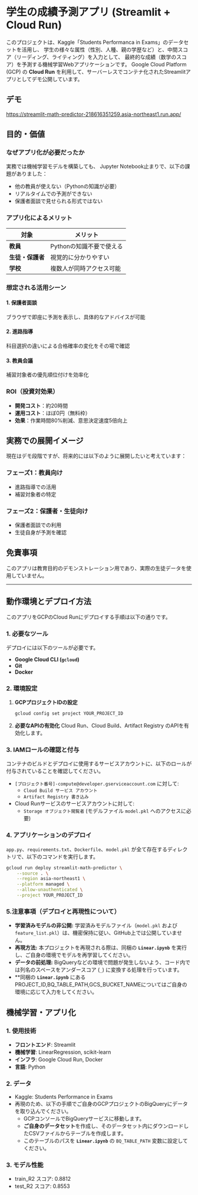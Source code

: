 #  学生の成績予測アプリ (Streamlit + Cloud Run)

このプロジェクトは、Kaggle「Students Performanca in Exams」のデータセットを活用し、
学生の様々な属性（性別、人種、親の学歴など）と、中間スコア（リーディング、ライティング）を入力として、
最終的な成績（数学のスコア）を予測する機械学習Webアプリケーションです。
Google Cloud Platform (GCP) の **Cloud Run** を利用して、サーバーレスでコンテナ化されたStreamlitアプリとしてデモ公開しています。

##  デモ

https://streamlit-math-predictor-218616351259.asia-northeast1.run.app/


## 目的・価値

### なぜアプリ化が必要だったか

実務では機械学習モデルを構築しても、
Jupyter Notebook止まりで、以下の課題がありました：

- 他の教員が使えない（Pythonの知識が必要）
- リアルタイムでの予測ができない
- 保護者面談で見せられる形式ではない

### アプリ化によるメリット

| 対象 | メリット |
|------|---------|
| **教員** | Pythonの知識不要で使える |
| **生徒・保護者** | 視覚的に分かりやすい |
| **学校** | 複数人が同時アクセス可能 |

### 想定される活用シーン

#### 1. 保護者面談

ブラウザで即座に予測を表示し、具体的なアドバイスが可能

#### 2. 進路指導

科目選択の違いによる合格確率の変化をその場で確認

#### 3. 教員会議

補習対象者の優先順位付けを効率化

### ROI（投資対効果）

- **開発コスト**：約20時間
- **運用コスト**：ほぼ0円（無料枠）
- **効果**：作業時間80%削減、意思決定速度5倍向上

##  実務での展開イメージ

現在はデモ段階ですが、将来的には以下のように展開したいと考えています：

### フェーズ1：教員向け

- 進路指導での活用
- 補習対象者の特定

### フェーズ2：保護者・生徒向け
- 保護者面談での利用
- 生徒自身が予測を確認


##  免責事項

このアプリは教育目的のデモンストレーション用であり、実際の生徒データを使用していません。

---

##  動作環境とデプロイ方法

このアプリをGCPのCloud Runにデプロイする手順は以下の通りです。


### 1. 必要なツール

デプロイには以下のツールが必要です。

* **Google Cloud CLI (`gcloud`)**
* **Git**
* **Docker** 

### 2. 環境設定

1.  **GCPプロジェクトIDの設定**
    ```bash
    gcloud config set project YOUR_PROJECT_ID
    ```
2.  **必要なAPIの有効化**
    Cloud Run、Cloud Build、Artifact Registry のAPIを有効化します。

### 3. IAMロールの確認と付与

コンテナのビルドとデプロイに使用するサービスアカウントに、以下のロールが付与されていることを確認してください。

* `[プロジェクト番号]-compute@developer.gserviceaccount.com` に対して:
    * `Cloud Build サービス アカウント`
    * `Artifact Registry 書き込み`
* Cloud Runサービスのサービスアカウントに対して:
    * `Storage オブジェクト閲覧者` (モデルファイル `model.pkl` へのアクセスに必要)

### 4. アプリケーションのデプロイ

`app.py`、`requirements.txt`、`Dockerfile`、`model.pkl` が全て存在するディレクトリで、以下のコマンドを実行します。

```bash
gcloud run deploy streamlit-math-predictor \
    --source . \
    --region asia-northeast1 \
    --platform managed \
    --allow-unauthenticated \
    --project YOUR_PROJECT_ID
```

###  5.注意事項（デプロイと再現性について）

- **学習済みモデルの非公開:** 学習済みモデルファイル（`model.pkl` および `feature_list.pkl`）は、機密保持に従い、GitHub上では公開していません。
- **再現方法:** 本プロジェクトを再現される際は、同梱の **`Linear.ipynb`** を実行し、ご自身の環境でモデルを再学習してください。
- **データの前処理:** BigQueryなどの環境で問題が発生しないよう、コード内では列名のスペースをアンダースコア (`_`) に変換する処理を行っています。
- **同梱の **`Linear.ipynb`** にあるPROJECT_ID,BQ_TABLE_PATH,GCS_BUCKET_NAMEについてはご自身の環境に応じて入力をしてください。  

##  機械学習・アプリ化
###  1. 使用技術
- **フロントエンド**: Streamlit
- **機械学習**: LinearRegression, scikit-learn
- **インフラ**: Google Cloud Run, Docker
- **言語**: Python

###  2. データ
- Kaggle: Students Performance in Exams
- 再現のため、以下の手順でご自身のGCPプロジェクトのBigQueryにデータを取り込んでください。
  * GCPコンソールでBigQueryサービスに移動します。
  * **ご自身のデータセット**を作成し、そのデータセット内にダウンロードしたCSVファイルからテーブルを作成します。
  * このテーブルのパスを **`Linear.ipynb`** の `BQ_TABLE_PATH` 変数に設定してください。

###  3. モデル性能
- train_R2 スコア: 0.8812
- test_R2 スコア: 0.8553
